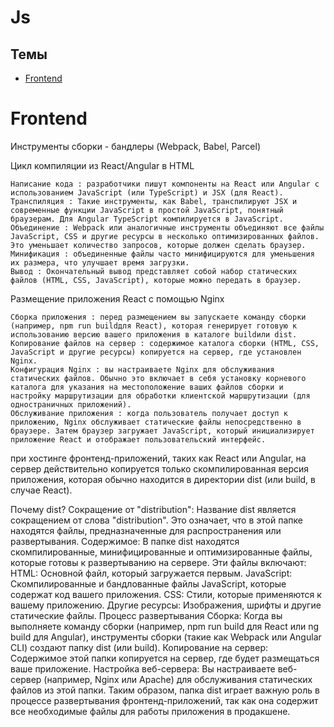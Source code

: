 # Js

## Темы
- [Frontend]()

# Frontend

Инструменты сборки - бандлеры (Webpack, Babel, Parcel)

Цикл компиляции из React/Angular в HTML

    Написание кода : разработчики пишут компоненты на React или Angular с использованием JavaScript (или TypeScript) и JSX (для React).
    Транспиляция : Такие инструменты, как Babel, транспилируют JSX и современные функции JavaScript в простой JavaScript, понятный браузерам. Для Angular TypeScript компилируется в JavaScript.
    Объединение : Webpack или аналогичные инструменты объединяют все файлы JavaScript, CSS и другие ресурсы в несколько оптимизированных файлов. Это уменьшает количество запросов, которые должен сделать браузер.
    Минификация : объединенные файлы часто минифицируются для уменьшения их размера, что улучшает время загрузки.
    Вывод : Окончательный вывод представляет собой набор статических файлов (HTML, CSS, JavaScript), которые можно передать в браузер.

Размещение приложения React с помощью Nginx

    Сборка приложения : перед размещением вы запускаете команду сборки (например, npm run buildдля React), которая генерирует готовую к использованию версию вашего приложения в каталоге buildили dist.
    Копирование файлов на сервер : содержимое каталога сборки (HTML, CSS, JavaScript и другие ресурсы) копируется на сервер, где установлен Nginx.
    Конфигурация Nginx : вы настраиваете Nginx для обслуживания статических файлов. Обычно это включает в себя установку корневого каталога для указания на местоположение ваших файлов сборки и настройку маршрутизации для обработки клиентской маршрутизации (для одностраничных приложений).
    Обслуживание приложения : когда пользователь получает доступ к приложению, Nginx обслуживает статические файлы непосредственно в браузере. Затем браузер загружает JavaScript, который инициализирует приложение React и отображает пользовательский интерфейс.


при хостинге фронтенд-приложений, таких как React или Angular, на сервер действительно копируется только скомпилированная версия приложения, которая обычно находится в директории dist (или build, в случае React).

Почему dist?
Сокращение от "distribution": Название dist является сокращением от слова "distribution". Это означает, что в этой папке находятся файлы, предназначенные для распространения или развертывания.
Содержимое: В папке dist находятся скомпилированные, минифицированные и оптимизированные файлы, которые готовы к развертыванию на сервере. Эти файлы включают:
HTML: Основной файл, который загружается первым.
JavaScript: Скомпилированные и бандлованные файлы JavaScript, которые содержат код вашего приложения.
CSS: Стили, которые применяются к вашему приложению.
Другие ресурсы: Изображения, шрифты и другие статические файлы.
Процесс развертывания
Сборка: Когда вы выполняете команду сборки (например, npm run build для React или ng build для Angular), инструменты сборки (такие как Webpack или Angular CLI) создают папку dist (или build).
Копирование на сервер: Содержимое этой папки копируется на сервер, где будет размещаться ваше приложение.
Настройка веб-сервера: Вы настраиваете веб-сервер (например, Nginx или Apache) для обслуживания статических файлов из этой папки.
Таким образом, папка dist играет важную роль в процессе развертывания фронтенд-приложений, так как она содержит все необходимые файлы для работы приложения в продакшене.




